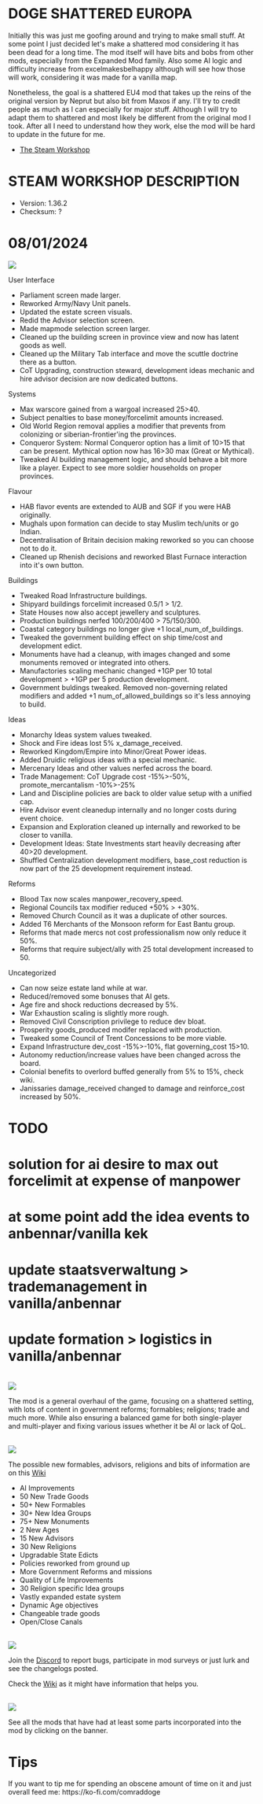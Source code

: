 # DOGE SHATTERED EUROPA
Initially this was just me goofing around and trying to make small stuff. At some point I just decided let's make a shattered
mod considering it has been dead for a long time. The mod itself will have bits and bobs from other mods, especially from the Expanded Mod family.
Also some AI logic and difficulty increase from excelmakesbelhappy although will see how those will work, considering it was made for a vanilla map.

Nonetheless, the goal is a shattered EU4 mod that takes up the reins of the original version by Neprut but also bit from Maxos if any.
I'll try to credit people as much as I can especially for major stuff. Although I will try to adapt them to shattered and most likely be different
from the original mod I took. After all I need to understand how they work, else the mod will be hard to update in the future for me.

- [The Steam Workshop](https://steamcommunity.com/sharedfiles/filedetails/?id=2152606065)

# STEAM WORKSHOP DESCRIPTION

- Version: 1.36.2
- Checksum: ?

<h1>08/01/2024</h1>
<img src=https://i.imgur.com/dAceBAG.png/>


User Interface
- Parliament screen made larger. 
- Reworked Army/Navy Unit panels.
- Updated the estate screen visuals.
- Redid the Advisor selection screen.
- Made mapmode selection screen larger.
- Cleaned up the building screen in province view and now has latent goods as well.
- Cleaned up the Military Tab interface and move the scuttle doctrine there as a button.
- CoT Upgrading, construction steward, development ideas mechanic and hire advisor decision are now dedicated buttons.

Systems
- Max warscore gained from a wargoal increased 25>40.
- Subject penalties to base money/forcelimit amounts increased.
- Old World Region removal applies a modifier that prevents from colonizing or siberian-frontier'ing the provinces.
- Conqueror System: Normal Conqueror option has a limit of 10>15 that can be present. Mythical option now has 16>30 max (Great or Mythical).
- Tweaked AI building management logic, and should behave a bit more like a player. Expect to see more soldier households on proper provinces.

Flavour
- HAB flavor events are extended to AUB and SGF if you were HAB originally.
- Mughals upon formation can decide to stay Muslim tech/units or go Indian.
- Decentralisation of Britain decision making reworked so you can choose not to do it.
- Cleaned up Rhenish decisions and reworked Blast Furnace interaction into it's own button.

Buildings
- Tweaked Road Infrastructure buildings.
- Shipyard buildings forcelimit increased 0.5/1 > 1/2.
- State Houses now also accept jewellery and sculptures.
- Production buildings nerfed 100/200/400 > 75/150/300.
- Coastal category buildings no longer give +1 local_num_of_buildings.
- Tweaked the government building effect on ship time/cost and development edict.
- Monuments have had a cleanup, with images changed and some monuments removed or integrated into others.
- Manufactories scaling mechanic changed +1GP per 10 total development > +1GP per 5 production development.
- Government buldings tweaked. Removed non-governing related modifiers and added +1 num_of_allowed_buildings so it's less annoying to build.

Ideas
- Monarchy Ideas system values tweaked.
- Shock and Fire ideas lost 5% x_damage_received.
- Reworked Kingdom/Empire into Minor/Great Power ideas.
- Added Druidic religious ideas with a special mechanic.
- Mercenary Ideas and other values nerfed across the board.
- Trade Management: CoT Upgrade cost -15%>-50%, promote_mercantalism -10%>-25%
- Land and Discipline policies are back to older value setup with a unified cap.
- Hire Advisor event cleanedup internally and no longer costs during event choice.
- Expansion and Exploration cleaned up internally and reworked to be closer to vanilla.
- Development Ideas: State Investments start heavily decreasing after 40>20 development.
- Shuffled Centralization development modifiers, base_cost reduction is now part of the 25 development requirement instead.

Reforms
- Blood Tax now scales manpower_recovery_speed.
- Regional Councils tax modifier reduced +50% > +30%.
- Removed Church Council as it was a duplicate of other sources.
- Added T6 Merchants of the Monsoon reform for East Bantu group. 
- Reforms that made mercs not cost professionalism now only reduce it 50%.
- Reforms that require subject/ally with 25 total development increased to 50.

Uncategorized
- Can now seize estate land while at war.
- Reduced/removed some bonuses that AI gets.
- Age fire and shock reductions decreased by 5%.
- War Exhaustion scaling is slightly more rough.
- Removed Civil Conscription privilege to reduce dev bloat.
- Prosperity goods_produced modifer replaced with production.
- Tweaked some Council of Trent Concessions to be more viable.
- Expand Infrastructure dev_cost -15%>-10%, flat governing_cost 15>10.
- Autonomy reduction/increase values have been changed across the board.
- Colonial benefits to overlord buffed generally from 5% to 15%, check wiki.
- Janissaries damage_received changed to damage and reinforce_cost increased by 50%.


# TODO
# solution for ai desire to max out forcelimit at expense of manpower

# at some point add the idea events to anbennar/vanilla kek
# update staatsverwaltung > trademanagement in vanilla/anbennar
# update formation > logistics in vanilla/anbennar

<br/>
<img src=https://i.imgur.com/F14PpEA.png/>

The mod is a general overhaul of the game, focusing on a shattered setting, with lots of content in government reforms; formables; religions; trade and much more. While also ensuring a balanced game for both single-player and multi-player and fixing various issues whether it be AI or lack of QoL.

<br/>
<img src=https://i.imgur.com/jIkgNsx.png/>

The possible new formables, advisors, religions and bits of information are on this [Wiki](https://eu4.paradoxwikis.com/Doge_Shattered_Europa)

- AI Improvements
- 50 New Trade Goods
- 50+ New Formables
- 30+ New Idea Groups
- 75+ New Monuments
- 2 New Ages
- 15 New Advisors
- 30 New Religions
- Upgradable State Edicts
- Policies reworked from ground up
- More Government Reforms and missions
- Quality of Life Improvements
- 30 Religion specific Idea groups
- Vastly expanded estate system
- Dynamic Age objectives
- Changeable trade goods
- Open/Close Canals

<br/>

<img src=https://i.imgur.com/rdtTMF7.png/>


Join the [Discord](https://discord.gg/DwNbtWY) to report bugs, participate in mod surveys or just lurk and see the changelogs posted.

Check the [Wiki](https://eu4.paradoxwikis.com/Doge_Shattered_Europa) as it might have information that helps you.

<br/>
<a href="https://steamcommunity.com/workshop/filedetails/discussion/2152606065/3115898713372561841/">
    <img src=https://i.imgur.com/801eNhE.png/>
</a>

See all the mods that have had at least some parts incorporated into the mod by clicking on the banner.

<h1>Tips</h1>
If you want to tip me for spending an obscene amount of time on it and just overall feed me:
https://ko-fi.com/comraddoge

<br/><br/>
